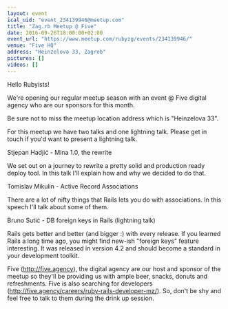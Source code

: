 ```yaml
---
layout: event
ical_uid: "event_234139946@meetup.com"
title: "Zag.rb Meetup @ Five"
date: 2016-09-26T18:00:00+02:00
event_url: "https://www.meetup.com/rubyzg/events/234139946/"
venue: "Five HQ"
address: "Heinzelova 33, Zagreb"
pictures: []
videos: []
---
```


Hello Rubyists!
  
We're opening our regular meetup season with an event @ Five digital agency who are our sponsors for this month.
  
Be sure not to miss the meetup location address which is "Heinzelova 33".
  
For this meetup we have two talks and one lightning talk. Please get in touch if you'd want to present a lightning talk.
  
Stjepan Hadjić - Mina 1.0, the rewrite
  
We set out on a journey to rewrite a pretty solid and production ready deploy tool. In this talk I'll explain how and why we decided to do that.
  
Tomislav Mikulin - Active Record Associations
  
There are a lot of nifty things that Rails lets you do with associations. In this speech I'll talk about some of them.
  
Bruno Sutić - DB foreign keys in Rails (lightning talk)
  
Rails gets better and better (and bigger :) with every release. If you learned Rails a long time ago, you might find new-ish "foreign keys" feature interesting. It was released in version 4.2 and should become a standard in your development toolkit.
  
Five (http://five.agency), the digital agency are our host and sponsor of the meetup so they'll be providing us with ample beer, snacks, donuts and refreshments. Five is also searching for developers (http://five.agency/careers/ruby-rails-developer-mz/). So, don't be shy and feel free to talk to them during the drink up session.